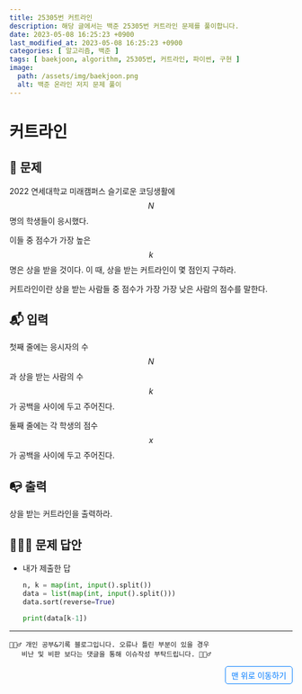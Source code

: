 ```yaml
---
title: 25305번 커트라인
description: 해당 글에서는 백준 25305번 커트라인 문제를 풀이합니다.
date: 2023-05-08 16:25:23 +0900
last_modified_at: 2023-05-08 16:25:23 +0900
categories: [ 알고리즘, 백준 ]
tags: [ baekjoon, algorithm, 25305번, 커트라인, 파이썬, 구현 ]
image:
  path: /assets/img/baekjoon.png
  alt: 백준 온라인 저지 문제 풀이
---
```

    
# 커트라인
## 📃 문제
2022 연세대학교 미래캠퍼스 슬기로운 코딩생활에 
$$N$$명의 학생들이 응시했다.

이들 중 점수가 가장 높은 
$$k$$명은 상을 받을 것이다. 이 때, 상을 받는 커트라인이 몇 점인지 구하라.

커트라인이란 상을 받는 사람들 중 점수가 가장 가장 낮은 사람의 점수를 말한다.

## 📬 입력
첫째 줄에는 응시자의 수 
$$N$$과 상을 받는 사람의 수 
$$k$$가 공백을 사이에 두고 주어진다.

둘째 줄에는 각 학생의 점수 
$$x$$가 공백을 사이에 두고 주어진다.

## 📭 출력
상을 받는 커트라인을 출력하라.

## 🙆🏻‍♂️ 문제 답안

- 내가 제출한 답
    ```python
    n, k = map(int, input().split())
    data = list(map(int, input().split()))
    data.sort(reverse=True)

    print(data[k-1])
    ``` 

***

    🙋🏻‍♂️ 개인 공부&기록 블로그입니다. 오류나 틀린 부분이 있을 경우 
       비난 및 비판 보다는 댓글을 통해 이슈작성 부탁드립니다. 🙋🏻‍♂️

<a href="#" style="display: inline-block; padding: 5px 10px; color: #007bff; text-decoration: none; border: 0.5px solid #007bff; border-radius: 5px; float: right;">맨 위로 이동하기</a>